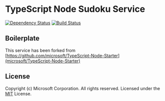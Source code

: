 # TypeScript Node Sudoku Service

[![Dependency Status](https://david-dm.org/TKasekamp/sudoku-service.svg)](https://david-dm.org/TKasekamp/sudoku-service) [![Build Status](https://travis-ci.org/TKasekamp/sudoku-service.svg?branch=master)](https://travis-ci.org/TKasekamp/sudoku-service)

## Boilerplate
This service has been forked from [https://github.com/microsoft/TypeScript-Node-Starter](microsoft/TypeScript-Node-Starter)

## License
Copyright (c) Microsoft Corporation. All rights reserved.
Licensed under the [MIT](LICENSE.txt) License.

